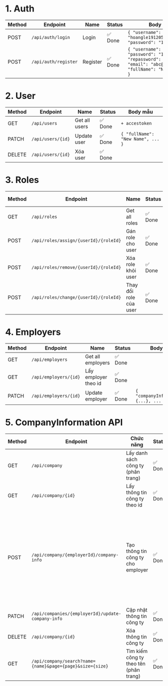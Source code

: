 # 1. Auth

| Method | Endpoint              | Name     | Status    | Body mẫu |
| ------ | --------------------- | -------- | --------- | -------- |
| POST   | `/api/auth/login`     | Login    | ✅ Done   | `{ "username": "hoangle191205@gmail.com", "password": "123456789" }` |
| POST   | `/api/auth/register`  | Register | ✅ Done   | `{ "username": "abc", "password": "123", "repassword": "123", "email": "abc@gmail.com", "fullName": "Nguyen Van A" }` |

# 2. User

| Method | Endpoint             | Name           | Status    | Body mẫu |
| ------ | -------------------- | -------------- | --------- | -------- |
| GET    | `/api/users`         | Get all users  | ✅ Done   |     ` + accestoken `     |
| PATCH  | `/api/users/{id}`    | Update user    | ✅ Done   | `{ "fullName": "New Name", ... }` |
| DELETE | `/api/users/{id}`    | Xóa user    | ✅ Done   |          |

# 3. Roles

| Method | Endpoint                                    | Name                | Status    | Body mẫu |
| ------ | ------------------------------------------- | ------------------- | --------- | -------- |
| GET    | `/api/roles`                                | Get all roles       | ✅ Done   |          |
| POST   | `/api/roles/assign/{userId}/{roleId}`       | Gán role cho user   | ✅ Done   |          |
| POST   | `/api/roles/remove/{userId}/{roleId}`       | Xóa role khỏi user  | ✅ Done   |          |
| POST   | `/api/roles/change/{userId}/{roleId}`       | Thay đổi role của user | ✅ Done |          |

# 4. Employers

| Method | Endpoint                  | Name               | Status    | Body mẫu |
| ------ | ------------------------- | ------------------ | --------- | -------- |
| GET    | `/api/employers`           | Get all employers  | ✅ Done   |          |
| GET   | `/api/employers/{id}`           | Lấy employer theo id    | ✅ Done   |  |
| PATCH  | `/api/employers/{id}`      | Update employer    | ✅ Done   | `{ "companyInformation": {...}, ... }` |        |

# 5. CompanyInformation API

| Method | Endpoint                                                          | Chức năng                                      | Status    | Body mẫu |
| ------ | ------------------------------------------------------------------ | ----------------------------------------------- | --------- | -------- |
| GET    | `/api/company`                                                   | Lấy danh sách công ty (phân trang)              | ✅ Done   | params: page, size |
| GET    | `/api/company/{id}`                                              | Lấy thông tin công ty theo id                   | ✅ Done   |          |
| POST   | `/api/company/{employerId}/company-info`                                      | Tạo thông tin công ty cho employer              | ✅ Done   | `{ "employee": 120, "companyName": "Công ty TNHH Công Nghệ AI", "logoUrl": "https://example.com/logo.png", "bannerUrl": "https://example.com/banner.png", "email": "contact@company.com", "phone": "0123456789", "description": "Công ty chuyên về phát triển trí tuệ nhân tạo và giải pháp phần mềm.", "lastPosted": "2025-08-12T15:30:00", "address": "123 Đường ABC, Quận 1, TP. Hồ Chí Minh", "location": "TP. Hồ Chí Minh", "website": "https://company.com", "industry": "Công nghệ thông tin" }` |
| PATCH  | `/api/companies/{employerId}/update-company-info`                                      | Cập nhật thông tin công ty                      | ✅ Done   | `{ "companyName": "......", ... }` |
| DELETE | `/api/company/{id}`                                              | Xóa thông tin công ty                           | ✅ Done   |          |
| GET    | `/api/company/search?name={name}&page={page}&size={size}`        | Tìm kiếm công ty theo tên (phân trang)          | ✅ Done   |          |

